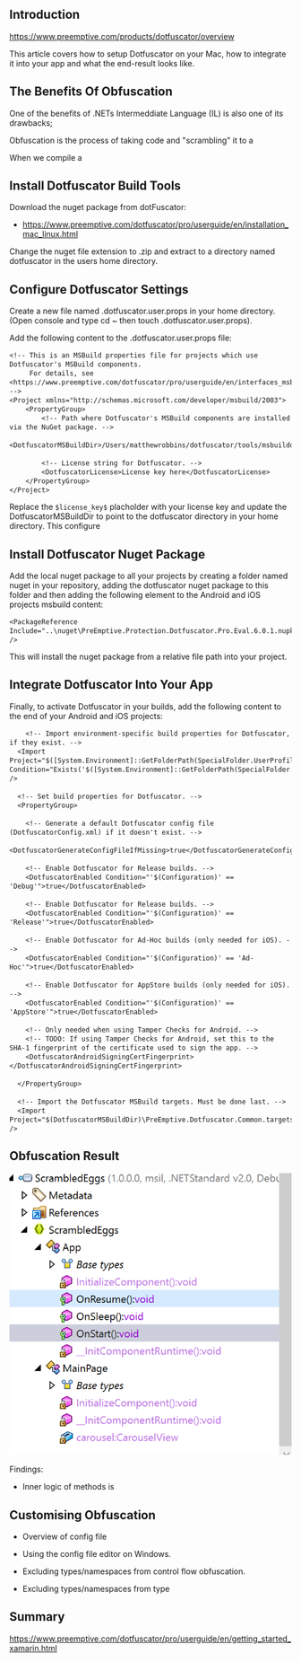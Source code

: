 ## Introduction



https://www.preemptive.com/products/dotfuscator/overview

This article covers how to setup Dotfuscator on your Mac, how to integrate it into your app and what the end-result looks like.

## The Benefits Of Obfuscation

One of the benefits of .NETs Intermeddiate Language (IL) is also one of its drawbacks;

Obfuscation is the process of taking code and "scrambling" it to a

When we compile a

## Install Dotfuscator Build Tools

Download the nuget package from dotFuscator:
* https://www.preemptive.com/dotfuscator/pro/userguide/en/installation_mac_linux.html

Change the nuget file extension to .zip and extract to a directory named dotfuscator in the users home directory.

## Configure Dotfuscator Settings

Create a new file named .dotfuscator.user.props in your home directory. (Open console and type cd ~ then touch .dotfuscator.user.props).

Add the following content to the .dotfuscator.user.props file:

```
<!-- This is an MSBuild properties file for projects which use Dotfuscator's MSBuild components.
     For details, see <https://www.preemptive.com/dotfuscator/pro/userguide/en/interfaces_msbuild.html#user>.
-->
<Project xmlns="http://schemas.microsoft.com/developer/msbuild/2003">
    <PropertyGroup>
        <!-- Path where Dotfuscator's MSBuild components are installed via the NuGet package. -->
        <DotfuscatorMSBuildDir>/Users/matthewrobbins/dotfuscator/tools/msbuilddir</DotfuscatorMSBuildDir>

        <!-- License string for Dotfuscator. -->
        <DotfuscatorLicense>License key here</DotfuscatorLicense>
    </PropertyGroup>
</Project>
```

Replace the `$license_key$` placholder with your license key and update the DotfuscatorMSBuildDir to point to the dotfuscator directory in your home directory. This configure

## Install Dotfuscator Nuget Package

Add the local nuget package to all your projects by creating a folder named nuget in your repository, adding the dotfuscator nuget package to this folder and then adding the following element to the Android and iOS projects msbuild content:

```
<PackageReference Include="..\nuget\PreEmptive.Protection.Dotfuscator.Pro.Eval.6.0.1.nupkg" />
```

This will install the nuget package from a relative file path into your project.

## Integrate Dotfuscator Into Your App

Finally, to activate Dotfuscator in your builds, add the following content to the end of your Android and iOS projects:

```
    <!-- Import environment-specific build properties for Dotfuscator, if they exist. -->
  <Import Project="$([System.Environment]::GetFolderPath(SpecialFolder.UserProfile))\.dotfuscator.user.props" Condition="Exists('$([System.Environment]::GetFolderPath(SpecialFolder.UserProfile))\.dotfuscator.user.props')" />

  <!-- Set build properties for Dotfuscator. -->
  <PropertyGroup>

    <!-- Generate a default Dotfuscator config file (DotfuscatorConfig.xml) if it doesn't exist. -->
    <DotfuscatorGenerateConfigFileIfMissing>true</DotfuscatorGenerateConfigFileIfMissing>

    <!-- Enable Dotfuscator for Release builds. -->
    <DotfuscatorEnabled Condition="'$(Configuration)' == 'Debug'">true</DotfuscatorEnabled>

    <!-- Enable Dotfuscator for Release builds. -->
    <DotfuscatorEnabled Condition="'$(Configuration)' == 'Release'">true</DotfuscatorEnabled>

    <!-- Enable Dotfuscator for Ad-Hoc builds (only needed for iOS). -->
    <DotfuscatorEnabled Condition="'$(Configuration)' == 'Ad-Hoc'">true</DotfuscatorEnabled>

    <!-- Enable Dotfuscator for AppStore builds (only needed for iOS). -->
    <DotfuscatorEnabled Condition="'$(Configuration)' == 'AppStore'">true</DotfuscatorEnabled>

    <!-- Only needed when using Tamper Checks for Android. -->
    <!-- TODO: If using Tamper Checks for Android, set this to the SHA-1 fingerprint of the certificate used to sign the app. -->
    <DotfuscatorAndroidSigningCertFingerprint></DotfuscatorAndroidSigningCertFingerprint>

  </PropertyGroup>

  <!-- Import the Dotfuscator MSBuild targets. Must be done last. -->
  <Import Project="$(DotfuscatorMSBuildDir)\PreEmptive.Dotfuscator.Common.targets" />
```

## Obfuscation Result

![App ](img/app-normal.png)


Findings:

 * Inner logic of methods is

## Customising Obfuscation

 * Overview of config file
 * Using the config file editor on Windows.

 * Excluding types/namespaces from control flow obfuscation.
 * Excluding types/namespaces from type

## Summary

https://www.preemptive.com/dotfuscator/pro/userguide/en/getting_started_xamarin.html
